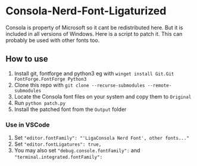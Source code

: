 # Consola-Nerd-Font-Ligaturized

Consola is property of Microsoft so it cant be redistributed here. But it is included in all versions of Windows. Here is a script to patch it. This can probably be used with other fonts too.

## How to use

1. Install git, fontforge and python3 eg with `winget install Git.Git FontForge.FontForge Python3`
2. Clone this repo with `git clone --recurse-submodules --remote-submodules `
3. Locate the Consola font files on your system and copy them to `Original`
4. Run `python patch.py`
5. Install the patched font from the `Output` folder

### Use in VSCode

1. Set `"editor.fontFamily": "'LigaConsola Nerd Font', other fonts..."`
2. Set `"editor.fontLigatures": true,`
3. You may also set `"debug.console.fontFamily":` and `"terminal.integrated.fontFamily":`
